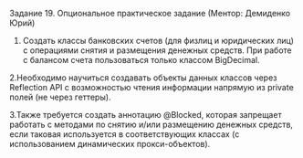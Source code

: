 Задание 19. Опциональное практическое задание (Ментор: Демиденко Юрий)

1. Создать классы банковских счетов (для физлиц и юридических лиц) с операциями снятия и размещения денежных средств. При работе с балансом счета пользоваться только классом BigDecimal.

2.Необходимо научиться создавать объекты данных классов через Reflection API с возможностью чтения информации напрямую из private полей (не через геттеры).

3.Также требуется создать аннотацию @Blocked, которая запрещает работать с методами по снятию и/или размещению денежных средств, если таковая используется в соответствующих классах (с использованием динамических прокси-объектов).